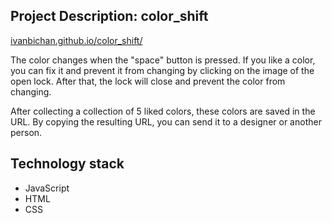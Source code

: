 
## Project Description: color_shift

[ivanbichan.github.io/color_shift/](https://ivanbichan.github.io/color_shift/)

The color changes when the "space" button is pressed. If you like a color, you can fix it and prevent it from changing by clicking on the image of the open lock. After that, the lock will close and prevent the color from changing.

After collecting a collection of 5 liked colors, these colors are saved in the URL. By copying the resulting URL, you can send it to a designer or another person.


## Technology stack
- JavaScript
- HTML
- CSS
